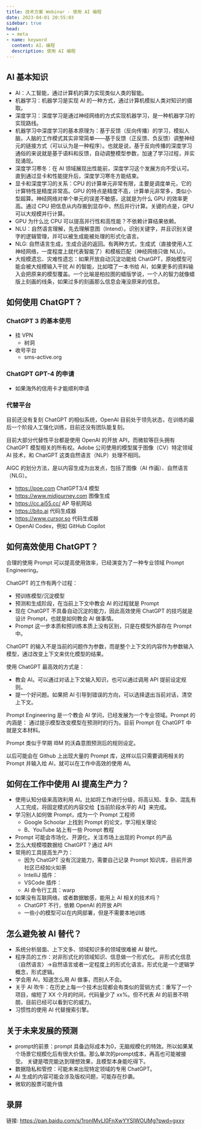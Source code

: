 ```yaml
---
title: 技术方案 Webinar - 使用 AI 编程
date: 2023-04-01 20:55:03
sidebar: true
head:
- - meta
- name: keyword
  content: AI，编程
  description: 使用 AI 编程
---
```



## AI 基本知识

- AI：人工智能，通过计算机的算力实现类似人类的智能。
- 机器学习：机器学习是实现 AI 的一种方式，通过计算机模拟人类对知识的摄取。
- 深度学习：深度学习是通过神经网络的方式实现机器学习，是一种机器学习的实现路线。
- 机器学习中深度学习的基本原理为：基于反馈（反向传播）的学习，模拟人脑，人脑的工作模式其实非常简单——基于反馈（正反馈、负反馈）调整神经元的链接方式（可以认为是一种程序）。也就是说，基于反向传播的深度学习通俗的来说就是基于语料和反馈，自动调整模型参数，加速了学习过程，并实现涌现。
- 深度学习寒冬：在 AI 领域展现出性能前，深度学习这个发展方向不受认可。直到通过显卡和性能提升后，深度学习寒冬方能结束。
- 显卡和深度学习的关系：CPU 的计算单元非常有限，主要是调度单元，它的计算特性是精度非常高。GPU 的特点是精度不高，计算单元非常多，类似小型超算。神经网络对单个单元的误差不敏感，这就是为什么 GPU 的效率更高。通过 CPU 把信息从内存搬到显存中，然后并行计算。关键的点是，GPU 可以大规模并行计算。
- GPU 为什么比 CPU 可以提高并行性和高性能？不依赖计算结果依赖。
- NLU：自然语言理解，先去理解意图（Intend）。识别关键字，并且识别关键字的逻辑管理，并可以被生成能被处理的形式化语言。
- NLG: 自然语言生成，生成合适的返回。有两种方式，生成式（直接使用人工神经网络，一度程度上就代表智能了）和模板匹配（神经网络只做 NLU）。
- 大规模遗忘、灾难性遗忘：如果开放自动沉淀功能给 ChatGPT，原始模型可能会被大规模输入干扰 AI 的智能，比如喂了一本书给 AI，如果更多的资料输入会把原来的模型覆盖。一个比喻是柏拉图的蜡版学说，一个人的智力就像蜡版上刻画的线条，如果过多的刻画那么信息会淹没原来的信息。

## 如何使用 ChatGPT？

### ChatGPT 3 的基本使用 

- 挂 VPN
  - 树洞
- 收号平台
  - sms-active.org

### ChatGPT GPT-4 的申请

- 如果海外的信用卡才能顺利申请
 
### 代替平台

目前还没有复刻 ChatGPT 的相似系统，OpenAI 目前处于领先状态，在训练的最后一个阶段人工强化训练，目前还没有团队能复刻。

目前大部分代替性平台都是使用 OpenAI 的开放 API，而微软等巨头拥有 ChatGPT 模型相关的所有权。Adobe 公司使用的模型属于图像（CV）特定领域 AI 技术，和 ChatGPT 这类自然语言（NLP）处理不相同。

AIGC 的划分方法，是以内容生成为出发点，包括了图像（AI 作画）、自然语言（NLG）。

- https://poe.com ChatGPT3/4 模型
- https://www.midjourney.com 图像生成 
- https://cc.ai55.cc/ AP 导航网站
- https://bito.ai 代码生成器
- https://www.cursor.so 代码生成器
- OpenAI Codex，例如 GitHub Copilot

## 如何高效使用 ChatGPT？

合理的使用 Prompt 可以提高使用效率，已经演变为了一种专业领域 Prompt Engineering。

ChatGPT 的工作有两个过程：

- 预训练模型/沉淀模型
- 预测和生成阶段，在当前上下文中教会 AI 的过程就是 Prompt
- 现在 ChatGPT 不具备自动沉淀的能力，因此高效使用 ChatGPT 的技巧就是设计 Prompt，也就是如何教会 AI 做事情。
- Prompt 这一步本质和预训练本质上没有区别，只是在模型外部存在 Prompt 中。

ChatGPT 的输入不是当前的问题作为参数，而是整个上下文的内容作为参数输入模型，通过改变上下文来优化模型的结果。

使用 ChatGPT 最高效的方式是：

- 教会 AI。可以通过对话上下文输入知识，也可以通过调用 API 提前设定规则。
- 提一个好问题。如果把 AI 引导到错误的方向，可以选择退出当前对话，清空上下文。

Prompt Engineering 是一个教会 AI 学问，已经发展为一个专业领域。Prompt 的内涵是： 通过提示模型改变模型在预测时的行为。目前 Prompt 在 ChatGPT 中就是文本材料。

Prompt 类似于早期 IBM 的沃森意图预测后的规则设定。

以后可能会在 Github 上出现大量的 Prompt 库，这样以后只需要调用相关的 Prompt 并输入给 AI，就可以在工作中高效的使用 AI。

## 如何在工作中使用 AI 提高生产力？

- 使用认知分级来高效利用 AI。比如将工作进行分级，将高认知、复杂、混乱有人工完成，将固定模式的内容交给【当前阶段水平的 AI】来完成。
- 学习别人如何做 Prompt，成为一个 Prompt 工程师
  - Google Schoolar 上找到 Prompt 的论文，学习相关理论
  - B、YouTube 站上有一些 Prompt 教程
- Prompt 可能会市场化、开源化，关注市场上出现的 Prompt 的产品
- 怎么大规模喂数据给 ChatGPT？通过 API
- 常用的工具提高生产力：
  - 因为 ChatGPT 没有沉淀能力，需要自己记录 Prompt 知识库，目前开源社区已经如火如荼
  - IntelliJ 插件：
  - VSCode 插件：
  - AI 命令行工具：warp
- 如果没有互联网络，或者数据敏感，能用上 AI 相关的技术吗？
  - ChatGPT 不行，依赖 OpenAI 的开放 API
  - 一些小的模型可以在内网部署，但是不需要本地训练

## 怎么避免被 AI 替代？

- 系统分析层面、上下文多、领域知识多的领域很难被 AI 替代。
- 程序员的工作：对非形式化的领域知识、信息做一个形式化。 非形式化信息（自然语言）→自然语言或者一定程度上的形式化语言。形式化是一个逻辑学概念，形式逻辑。
- 学会用 AI，知道怎么用 AI 做事，而别人不会。
- 关于 AI 吹牛：在历史上每一个技术出现都会有类似的营销方式：重写了一个项目，缩短了 XX 个月的时间，代码量少了 xx%。但不代表 AI 的前景不明朗，目前已经可以看到它的威力。
- 习惯性的使用 AI 代替搜索引擎。

## 关于未来发展的预测

- prompt的前景：prompt 具备边际成本为0，无脑规模化的特效。所以如果某个场景它规模化后有很大价值。那么单次的prompt成本，再高也可能被接受。 关键是喂完能达到理想效果，且模型本身能吃得下。
- 数据隐私和管控：可能未来出现特定领域的专用 ChatGPT。
- AI 生成的内容可能会涉及版权问题，可能存在抄袭。
- 微软的股票可能升值

## 录屏

链接: https://pan.baidu.com/s/1ronIMvLl0FnXwYYSIWOUMg?pwd=gxxy 

